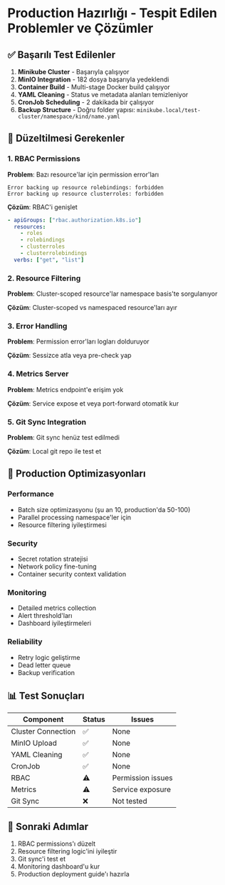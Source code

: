 # Production Hazırlığı - Tespit Edilen Problemler ve Çözümler

## ✅ Başarılı Test Edilenler

1. **Minikube Cluster** - Başarıyla çalışıyor
2. **MinIO Integration** - 182 dosya başarıyla yedeklendi
3. **Container Build** - Multi-stage Docker build çalışıyor
4. **YAML Cleaning** - Status ve metadata alanları temizleniyor
5. **CronJob Scheduling** - 2 dakikada bir çalışıyor
6. **Backup Structure** - Doğru folder yapısı: `minikube.local/test-cluster/namespace/kind/name.yaml`

## 🔧 Düzeltilmesi Gerekenler

### 1. RBAC Permissions
**Problem**: Bazı resource'lar için permission error'ları
```
Error backing up resource rolebindings: forbidden
Error backing up resource clusterroles: forbidden
```

**Çözüm**: RBAC'i genişlet
```yaml
- apiGroups: ["rbac.authorization.k8s.io"]
  resources:
    - roles
    - rolebindings
    - clusterroles
    - clusterrolebindings
  verbs: ["get", "list"]
```

### 2. Resource Filtering
**Problem**: Cluster-scoped resource'lar namespace basis'te sorgulanıyor

**Çözüm**: Cluster-scoped vs namespaced resource'ları ayır

### 3. Error Handling
**Problem**: Permission error'ları logları dolduruyor

**Çözüm**: Sessizce atla veya pre-check yap

### 4. Metrics Server
**Problem**: Metrics endpoint'e erişim yok

**Çözüm**: Service expose et veya port-forward otomatik kur

### 5. Git Sync Integration
**Problem**: Git sync henüz test edilmedi

**Çözüm**: Local git repo ile test et

## 🚀 Production Optimizasyonları

### Performance
- Batch size optimizasyonu (şu an 10, production'da 50-100)
- Parallel processing namespace'ler için
- Resource filtering iyileştirmesi

### Security
- Secret rotation stratejisi
- Network policy fine-tuning
- Container security context validation

### Monitoring
- Detailed metrics collection
- Alert threshold'ları
- Dashboard iyileştirmeleri

### Reliability
- Retry logic geliştirme
- Dead letter queue
- Backup verification

## 📊 Test Sonuçları

| Component | Status | Issues |
|-----------|--------|---------|
| Cluster Connection | ✅ | None |
| MinIO Upload | ✅ | None |
| YAML Cleaning | ✅ | None |
| CronJob | ✅ | None |
| RBAC | ⚠️ | Permission issues |
| Metrics | ⚠️ | Service exposure |
| Git Sync | ❌ | Not tested |

## 🎯 Sonraki Adımlar

1. RBAC permissions'ı düzelt
2. Resource filtering logic'ini iyileştir
3. Git sync'i test et
4. Monitoring dashboard'u kur
5. Production deployment guide'ı hazırla